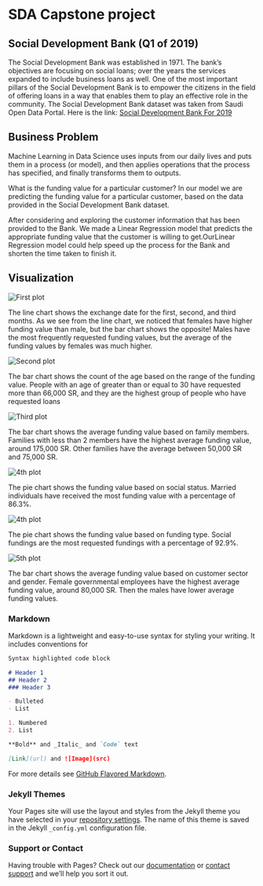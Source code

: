 # SDA Capstone project

## Social Development Bank (Q1 of 2019)

The Social Development Bank was established in 1971. The bank’s objectives are focusing on social loans; over the years the services expanded to include business loans as well. One of the most important pillars of the Social Development Bank is to empower the citizens in the field of offering loans in a way that enables them to play an effective role in the community. The Social Development Bank dataset was taken from Saudi Open Data Portal. Here is the link: 
[Social Development Bank For 2019](https://data.gov.sa/Data/en/dataset/bank-loans-fo-2019/resource/e6d504c9-4aab-4e9b-b1e4-8cf38aba911f)

## Business Problem

Machine Learning in Data Science uses inputs from our daily lives and puts them in a process (or model), and then applies operations that the process has specified, and finally transforms them to outputs.

What is the funding value for a particular customer?
In our model we are predicting the funding value for a particular customer, based on the data provided in the Social Development Bank dataset.

After considering and exploring the customer information that has been provided to the Bank. We made a Linear Regression model that predicts the appropriate funding value that the customer is willing to get.OurLinear Regression model could help speed up the process for the Bank and shorten the time taken to finish it.

## Visualization

![First plot](https://github.com/reemas3oud/capstone_project/blob/main/plot2.png)

The line chart shows the exchange date for the first, second, and third months. As we see from the line chart, we noticed that females have higher funding value than male, but the bar chart shows the opposite!
Males have the most frequently requested funding values, but the average of the funding values by females was much higher.

![Second plot](https://github.com/reemas3oud/capstone_project/blob/main/plot3.png)

The bar chart shows the count of the age based on the range of the funding value. People with an age of greater than or equal to 30 have requested more than 66,000 SR, and they are the highest group of people who have requested loans

![Third plot](https://github.com/reemas3oud/capstone_project/blob/main/plot4.png)

The bar chart shows the average funding value based on family members. Families with less than 2 members have the highest average funding value, around 175,000 SR. Other families have the average between 50,000 SR and 75,000 SR.

![4th plot](https://github.com/reemas3oud/capstone_project/blob/main/plot5.png)

The pie chart shows the funding value based on social status. Married individuals have received the most funding value with a percentage of 86.3%.

![4th plot](https://github.com/reemas3oud/capstone_project/blob/main/plot6.png)

The pie chart shows the funding value based on funding type. Social fundings are the most requested fundings  with a percentage of 92.9%.

![5th plot](https://github.com/reemas3oud/capstone_project/blob/main/plot7.png)

The bar chart shows the average funding value based on customer sector and gender. Female governmental employees  have the highest average funding value, around 80,000 SR. Then the males   have lower  average funding values.

### Markdown

Markdown is a lightweight and easy-to-use syntax for styling your writing. It includes conventions for

```markdown
Syntax highlighted code block

# Header 1
## Header 2
### Header 3

- Bulleted
- List

1. Numbered
2. List

**Bold** and _Italic_ and `Code` text

[Link](url) and ![Image](src)
```

For more details see [GitHub Flavored Markdown](https://guides.github.com/features/mastering-markdown/).

### Jekyll Themes

Your Pages site will use the layout and styles from the Jekyll theme you have selected in your [repository settings](https://github.com/reemas3oud/capstone_project/settings/pages). The name of this theme is saved in the Jekyll `_config.yml` configuration file.

### Support or Contact

Having trouble with Pages? Check out our [documentation](https://docs.github.com/categories/github-pages-basics/) or [contact support](https://support.github.com/contact) and we’ll help you sort it out.
